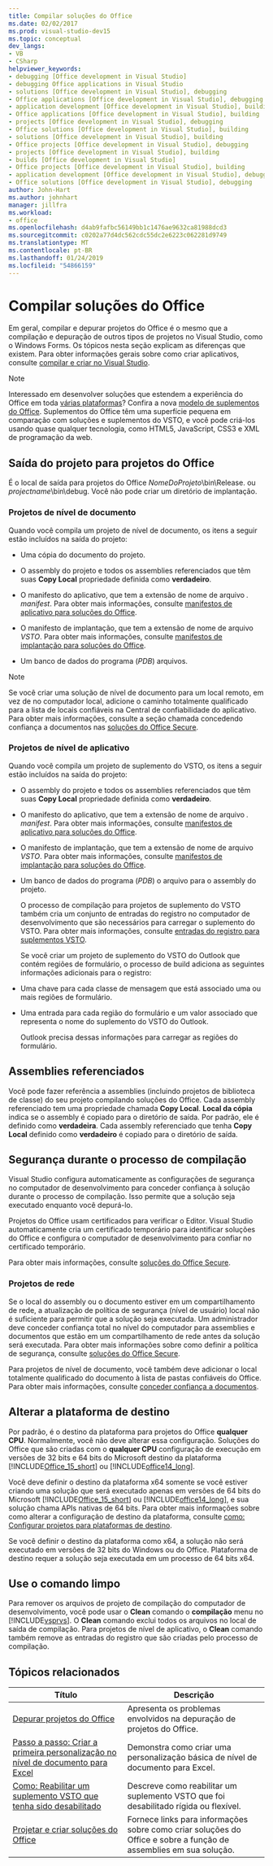 ```yaml
---
title: Compilar soluções do Office
ms.date: 02/02/2017
ms.prod: visual-studio-dev15
ms.topic: conceptual
dev_langs:
- VB
- CSharp
helpviewer_keywords:
- debugging [Office development in Visual Studio]
- debugging Office applications in Visual Studio
- solutions [Office development in Visual Studio], debugging
- Office applications [Office development in Visual Studio], debugging
- application development [Office development in Visual Studio], building
- Office applications [Office development in Visual Studio], building
- projects [Office development in Visual Studio], debugging
- Office solutions [Office development in Visual Studio], building
- solutions [Office development in Visual Studio], building
- Office projects [Office development in Visual Studio], debugging
- projects [Office development in Visual Studio], building
- builds [Office development in Visual Studio]
- Office projects [Office development in Visual Studio], building
- application development [Office development in Visual Studio], debugging
- Office solutions [Office development in Visual Studio], debugging
author: John-Hart
ms.author: johnhart
manager: jillfra
ms.workload:
- office
ms.openlocfilehash: d4ab9fafbc56149bb1c1476ae9632ca81988dcd3
ms.sourcegitcommit: c0202a77d4dc562cdc55dc2e6223c062281d9749
ms.translationtype: MT
ms.contentlocale: pt-BR
ms.lasthandoff: 01/24/2019
ms.locfileid: "54866159"
---
```

# <a name="build-office-solutions"></a>Compilar soluções do Office
  Em geral, compilar e depurar projetos do Office é o mesmo que a compilação e depuração de outros tipos de projetos no Visual Studio, como o Windows Forms. Os tópicos nesta seção explicam as diferenças que existem. Para obter informações gerais sobre como criar aplicativos, consulte [compilar e criar no Visual Studio](../ide/compiling-and-building-in-visual-studio.md).

> [!NOTE]
>  Interessado em desenvolver soluções que estendem a experiência do Office em toda [várias plataformas](https://dev.office.com/add-in-availability)? Confira a nova [modelo de suplementos do Office](https://dev.office.com/docs/add-ins/overview/office-add-ins). Suplementos do Office têm uma superfície pequena em comparação com soluções e suplementos do VSTO, e você pode criá-los usando quase qualquer tecnologia, como HTML5, JavaScript, CSS3 e XML de programação da web.

## <a name="project-output-for-office-projects"></a>Saída do projeto para projetos do Office
 É o local de saída para projetos do Office *NomeDoProjeto*\bin\Release. ou *projectname*\bin\debug. Você não pode criar um diretório de implantação.

### <a name="document-level-projects"></a>Projetos de nível de documento
 Quando você compila um projeto de nível de documento, os itens a seguir estão incluídos na saída do projeto:

-   Uma cópia do documento do projeto.

-   O assembly do projeto e todos os assemblies referenciados que têm suas **Copy Local** propriedade definida como **verdadeiro**.

-   O manifesto do aplicativo, que tem a extensão de nome de arquivo *. manifest*. Para obter mais informações, consulte [manifestos de aplicativo para soluções do Office](../vsto/application-manifests-for-office-solutions.md).

-   O manifesto de implantação, que tem a extensão de nome de arquivo *VSTO*. Para obter mais informações, consulte [manifestos de implantação para soluções do Office](../vsto/deployment-manifests-for-office-solutions.md).

-   Um banco de dados do programa (*PDB*) arquivos.

> [!NOTE]
>  Se você criar uma solução de nível de documento para um local remoto, em vez de no computador local, adicione o caminho totalmente qualificado para a lista de locais confiáveis na Central de confiabilidade do aplicativo. Para obter mais informações, consulte a seção chamada concedendo confiança a documentos nas [soluções do Office Secure](../vsto/securing-office-solutions.md).

### <a name="application-level-projects"></a>Projetos de nível de aplicativo
 Quando você compila um projeto de suplemento do VSTO, os itens a seguir estão incluídos na saída do projeto:

- O assembly do projeto e todos os assemblies referenciados que têm suas **Copy Local** propriedade definida como **verdadeiro**.

- O manifesto do aplicativo, que tem a extensão de nome de arquivo *. manifest*. Para obter mais informações, consulte [manifestos de aplicativo para soluções do Office](../vsto/application-manifests-for-office-solutions.md).

- O manifesto de implantação, que tem a extensão de nome de arquivo *VSTO*. Para obter mais informações, consulte [manifestos de implantação para soluções do Office](../vsto/deployment-manifests-for-office-solutions.md).

- Um banco de dados do programa (*PDB*) o arquivo para o assembly do projeto.

  O processo de compilação para projetos de suplemento do VSTO também cria um conjunto de entradas do registro no computador de desenvolvimento que são necessários para carregar o suplemento do VSTO. Para obter mais informações, consulte [entradas do registro para suplementos VSTO](../vsto/registry-entries-for-vsto-add-ins.md).

  Se você criar um projeto de suplemento do VSTO do Outlook que contém regiões de formulário, o processo de build adiciona as seguintes informações adicionais para o registro:

- Uma chave para cada classe de mensagem que está associado uma ou mais regiões de formulário.

- Uma entrada para cada região do formulário e um valor associado que representa o nome do suplemento do VSTO do Outlook.

  Outlook precisa dessas informações para carregar as regiões do formulário.

## <a name="referenced-assemblies"></a>Assemblies referenciados
 Você pode fazer referência a assemblies (incluindo projetos de biblioteca de classe) do seu projeto compilando soluções do Office. Cada assembly referenciado tem uma propriedade chamada **Copy Local**. **Local da cópia** indica se o assembly é copiado para o diretório de saída. Por padrão, ele é definido como **verdadeira**. Cada assembly referenciado que tenha **Copy Local** definido como **verdadeiro** é copiado para o diretório de saída.

## <a name="security-during-the-build-process"></a>Segurança durante o processo de compilação
 Visual Studio configura automaticamente as configurações de segurança no computador de desenvolvimento para conceder confiança à solução durante o processo de compilação. Isso permite que a solução seja executado enquanto você depurá-lo.

 Projetos do Office usam certificados para verificar o Editor. Visual Studio automaticamente cria um certificado temporário para identificar soluções do Office e configura o computador de desenvolvimento para confiar no certificado temporário.

 Para obter mais informações, consulte [soluções do Office Secure](../vsto/securing-office-solutions.md).

### <a name="network-projects"></a>Projetos de rede
 Se o local do assembly ou o documento estiver em um compartilhamento de rede, a atualização de política de segurança (nível de usuário) local não é suficiente para permitir que a solução seja executada. Um administrador deve conceder confiança total no nível do computador para assemblies e documentos que estão em um compartilhamento de rede antes da solução será executada. Para obter mais informações sobre como definir a política de segurança, consulte [soluções do Office Secure](../vsto/securing-office-solutions.md).

 Para projetos de nível de documento, você também deve adicionar o local totalmente qualificado do documento à lista de pastas confiáveis do Office. Para obter mais informações, consulte [conceder confiança a documentos](../vsto/granting-trust-to-documents.md).

## <a name="change-the-platform-target"></a>Alterar a plataforma de destino
 Por padrão, é o destino da plataforma para projetos do Office **qualquer CPU**. Normalmente, você não deve alterar essa configuração. Soluções do Office que são criadas com o **qualquer CPU** configuração de execução em versões de 32 bits e 64 bits do Microsoft destino da plataforma [!INCLUDE[Office_15_short](../vsto/includes/office-15-short-md.md)] ou [!INCLUDE[office14_long](../vsto/includes/office14-long-md.md)].

 Você deve definir o destino da plataforma x64 somente se você estiver criando uma solução que será executado apenas em versões de 64 bits do Microsoft [!INCLUDE[Office_15_short](../vsto/includes/office-15-short-md.md)] ou [!INCLUDE[office14_long](../vsto/includes/office14-long-md.md)], e sua solução chama APIs nativas de 64 bits. Para obter mais informações sobre como alterar a configuração de destino da plataforma, consulte [como: Configurar projetos para plataformas de destino](../ide/how-to-configure-projects-to-target-platforms.md).

 Se você definir o destino da plataforma como x64, a solução não será executado em versões de 32 bits do Windows ou do Office. Plataforma de destino requer a solução seja executada em um processo de 64 bits x64.

## <a name="use-the-clean-command"></a>Use o comando limpo
 Para remover os arquivos de projeto de compilação do computador de desenvolvimento, você pode usar o **Clean** comando o **compilação** menu no [!INCLUDE[vsprvs](../sharepoint/includes/vsprvs-md.md)]. O **Clean** comando exclui todos os arquivos no local de saída de compilação. Para projetos de nível de aplicativo, o **Clean** comando também remove as entradas do registro que são criadas pelo processo de compilação.

## <a name="related-topics"></a>Tópicos relacionados

|Título|Descrição|
|-----------|-----------------|
|[Depurar projetos do Office](../vsto/debugging-office-projects.md)|Apresenta os problemas envolvidos na depuração de projetos do Office.|
|[Passo a passo: Criar a primeira personalização no nível de documento para Excel](../vsto/walkthrough-creating-your-first-document-level-customization-for-excel.md)|Demonstra como criar uma personalização básica de nível de documento para Excel.|
|[Como: Reabilitar um suplemento VSTO que tenha sido desabilitado](../vsto/how-to-re-enable-a-vsto-add-in-that-has-been-disabled.md)|Descreve como reabilitar um suplemento VSTO que foi desabilitado rígida ou flexível.|
|[Projetar e criar soluções do Office](../vsto/designing-and-creating-office-solutions.md)|Fornece links para informações sobre como criar soluções do Office e sobre a função de assemblies em sua solução.|